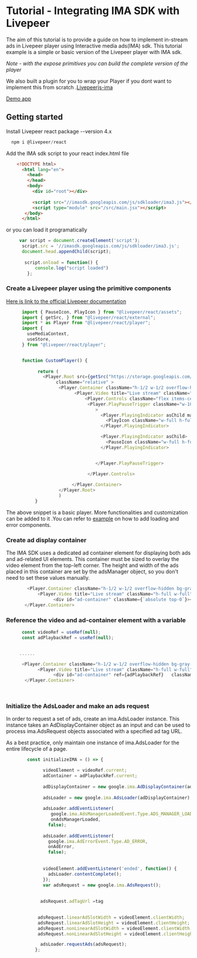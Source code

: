 # Tutorial - Integrating IMA SDK with Livepeer
The aim of this tutorial is to provide a guide on how to implement in-stream ads in Livepeer player using Interactive media ads(IMA) sdk. This tutorial example is a simple or basic version of the Livepeer player with IMA sdk.


*Note - with the expose primitives you can build the complete version of the player*

We also built a plugin for you to wrap your Player if you dont want to implement this from scratch .[Livepeerjs-ima](https://github.com/livepeer-ssai/IMA-Adwrapper-Livepeer)


[Demo app]("")


## Getting started
Install Livepeer react package --version 4.x
```js
  npm i @livepeer/react
```

Add the IMA sdk script to your react index.html file
```html
    <!DOCTYPE html>
      <html lang="en">
        <head>
        </head>
        <body>
          <div id="root"></div>
      
          <script src="//imasdk.googleapis.com/js/sdkloader/ima3.js"></script>
          <script type="module" src="/src/main.jsx"></script>
       </body>
      </html>

```

or you can load it programatically 
```js
     var script = document.createElement('script');
      script.src = '//imasdk.googleapis.com/js/sdkloader/ima3.js';
      document.head.appendChild(script);
      
       script.onload = function() {
           console.log("script loaded")
        };

```




### Create a Livepeer player using the primitive components
[Here is link to the official Livepeer documentation](https://docs.livepeer.org/sdks/react/getting-started)

```js
      import { PauseIcon, PlayIcon } from "@livepeer/react/assets";
      import { getSrc, } from "@livepeer/react/external";
      import * as Player from "@livepeer/react/player";
      import {
        useMediaContext,
        useStore,
      } from "@livepeer/react/player";


      function CustomPlayer() {
        
            return (
              <Player.Root src={getSrc("https://storage.googleapis.com/interactive-media-ads/media/android.webm")}  
                   className="relative" >
                    <Player.Container className="h-1/2 w-1/2 overflow-hidden bg-gray-950 relative">
                          <Player.Video title="Live stream" className="h-full w-full"/>
                              <Player.Controls className="flex items-center justify-center">
                               <Player.PlayPauseTrigger className="w-10 h-10 hover:scale-105 flex-shrink-0"
                                  >
                                    <Player.PlayingIndicator asChild matcher={false}>
                                      <PlayIcon className="w-full h-full text-white" />
                                    </Player.PlayingIndicator>

                                    <Player.PlayingIndicator asChild>
                                      <PauseIcon className="w-full h-full text-white" />
                                    </Player.PlayingIndicator>


                                  </Player.PlayPauseTrigger>

                               </Player.Controls>
                           
                         </Player.Container>
                    </Player.Root>
                    )
           }


```

  The above snippet is a basic player. More functionalities and customization can be added to it .You can refer to [example](https://github.com/livepeer-ssai/Livepeer--instream-ads/blob/master/src/App.jsx) on how to add loading and error components.




### Create ad display container
The IMA SDK uses a dedicated ad container element for displaying both ads and ad-related UI elements. This container must be sized to overlay the video element from the top-left corner. The height and width of the ads placed in this container are set by the adsManager object, so you don't need to set these values manually.


```js
        <Player.Container className="h-1/2 w-1/2 overflow-hidden bg-gray-950 relative">
            <Player.Video title="Live stream" className="h-full w-full" />
                  <div id="ad-container" className={`absolute top-0`}></div>
       </Player.Container>

```

### Reference the video and ad-container element with a variable

```js
      const videoRef = useRef(null);
      const adPlaybackRef = useRef(null);


     ......

      <Player.Container className="h-1/2 w-1/2 overflow-hidden bg-gray-950 relative">
            <Player.Video title="Live stream" className="h-full w-full" ref={videoRef} />
                  <div id="ad-container" ref={adPlaybackRef}   className={`absolute top-0`}></div>
       </Player.Container>

      

```

###  Initialize the AdsLoader and make an ads request
  In order to request a set of ads, create an ima.AdsLoader instance. This instance takes an AdDisplayContainer object as an input and can be used to process ima.AdsRequest objects associated with a specified ad tag URL.

  As a best practice, only maintain one instance of ima.AdsLoader for the entire lifecycle of a page.
  
```js
        const initializeIMA = () => {

              videoElement = videoRef.current;
              adContainer = adPlaybackRef.current;
           
              adDisplayContainer = new google.ima.AdDisplayContainer(adContainer,videoElement);
              
              adsLoader = new google.ima.AdsLoader(adDisplayContainer);
    
              adsLoader.addEventListener(
                 google.ima.AdsManagerLoadedEvent.Type.ADS_MANAGER_LOADED,
                 onAdsManagerLoaded,
                false);
          
              adsLoader.addEventListener(
                google.ima.AdErrorEvent.Type.AD_ERROR,
                onAdError,
                false);
        
  
              videoElement.addEventListener('ended', function() {
                adsLoader.contentComplete();
              });
              var adsRequest = new google.ima.AdsRequest();
    
          
             adsRequest.adTagUrl =tag
          

            adsRequest.linearAdSlotWidth = videoElement.clientWidth;
            adsRequest.linearAdSlotHeight = videoElement.clientHeight;
            adsRequest.nonLinearAdSlotWidth = videoElement.clientWidth;
            adsRequest.nonLinearAdSlotHeight = videoElement.clientHeight / 3;

             adsLoader.requestAds(adsRequest);
           };

```



